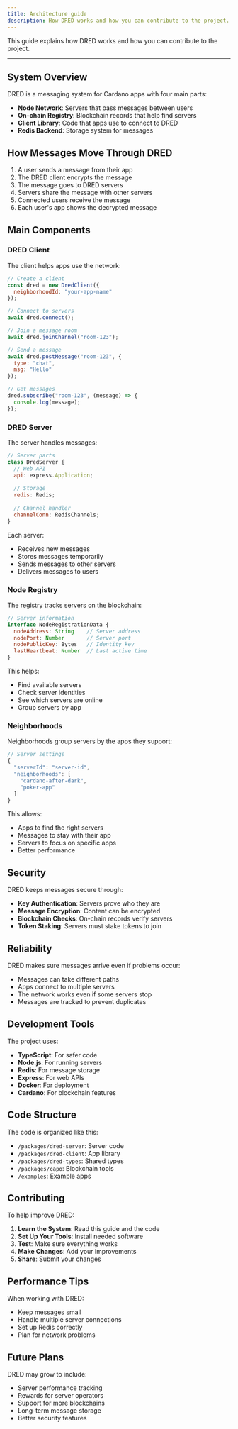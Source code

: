 ```yaml
---
title: Architecture guide
description: How DRED works and how you can contribute to the project.
---
```


This guide explains how DRED works and how you can contribute to the project.

---

## System Overview

DRED is a messaging system for Cardano apps with four main parts:

- **Node Network**: Servers that pass messages between users
- **On-chain Registry**: Blockchain records that help find servers
- **Client Library**: Code that apps use to connect to DRED
- **Redis Backend**: Storage system for messages

## How Messages Move Through DRED

1. A user sends a message from their app
2. The DRED client encrypts the message
3. The message goes to DRED servers
4. Servers share the message with other servers
5. Connected users receive the message
6. Each user's app shows the decrypted message

## Main Components

### DRED Client

The client helps apps use the network:

```javascript
// Create a client
const dred = new DredClient({
  neighborhoodId: "your-app-name"
});

// Connect to servers
await dred.connect();

// Join a message room
await dred.joinChannel("room-123");

// Send a message
await dred.postMessage("room-123", {
  type: "chat",
  msg: "Hello"
});

// Get messages
dred.subscribe("room-123", (message) => {
  console.log(message);
});
```

### DRED Server

The server handles messages:

```javascript
// Server parts
class DredServer {
  // Web API
  api: express.Application;
  
  // Storage
  redis: Redis;
  
  // Channel handler
  channelConn: RedisChannels;
}
```

Each server:
- Receives new messages
- Stores messages temporarily
- Sends messages to other servers
- Delivers messages to users

### Node Registry

The registry tracks servers on the blockchain:

```javascript
// Server information
interface NodeRegistrationData {
  nodeAddress: String    // Server address
  nodePort: Number       // Server port
  nodePublicKey: Bytes   // Identity key
  lastHeartbeat: Number  // Last active time
}
```

This helps:
- Find available servers
- Check server identities
- See which servers are online
- Group servers by app

### Neighborhoods

Neighborhoods group servers by the apps they support:

```javascript
// Server settings
{
  "serverId": "server-id",
  "neighborhoods": [
    "cardano-after-dark",
    "poker-app"
  ]
}
```

This allows:
- Apps to find the right servers
- Messages to stay with their app
- Servers to focus on specific apps
- Better performance

## Security

DRED keeps messages secure through:

- **Key Authentication**: Servers prove who they are
- **Message Encryption**: Content can be encrypted
- **Blockchain Checks**: On-chain records verify servers
- **Token Staking**: Servers must stake tokens to join

## Reliability

DRED makes sure messages arrive even if problems occur:

- Messages can take different paths
- Apps connect to multiple servers
- The network works even if some servers stop
- Messages are tracked to prevent duplicates

## Development Tools

The project uses:

- **TypeScript**: For safer code
- **Node.js**: For running servers
- **Redis**: For message storage
- **Express**: For web APIs
- **Docker**: For deployment
- **Cardano**: For blockchain features

## Code Structure

The code is organized like this:

- `/packages/dred-server`: Server code
- `/packages/dred-client`: App library
- `/packages/dred-types`: Shared types
- `/packages/capo`: Blockchain tools
- `/examples`: Example apps

## Contributing

To help improve DRED:

1. **Learn the System**: Read this guide and the code
2. **Set Up Your Tools**: Install needed software
3. **Test**: Make sure everything works
4. **Make Changes**: Add your improvements
5. **Share**: Submit your changes

## Performance Tips

When working with DRED:

- Keep messages small
- Handle multiple server connections
- Set up Redis correctly
- Plan for network problems

## Future Plans

DRED may grow to include:

- Server performance tracking
- Rewards for server operators
- Support for more blockchains
- Long-term message storage
- Better security features
